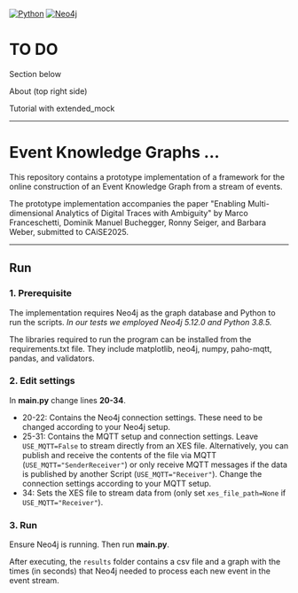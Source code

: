 [![Python](https://img.shields.io/badge/python-3.8.5-blue?logo=python&logoColor=FED643)](https://www.python.org)
[![Neo4j](https://img.shields.io/badge/Neo4j-5.12.0-blue?logo=Neo4j&logoColor=#4581C3)](https://neo4j.com/)

# TO DO

Section below

About (top right side)

Tutorial with extended_mock

--- 

# Event Knowledge Graphs ...

This repository contains a prototype implementation of a framework for the online construction of an Event Knowledge Graph from a stream of events.

The prototype implementation accompanies the paper "Enabling Multi-dimensional Analytics of Digital Traces with Ambiguity" by Marco Franceschetti, Dominik Manuel Buchegger, Ronny Seiger, and Barbara Weber, submitted to CAiSE2025.

---

## Run

### 1. Prerequisite

The implementation requires Neo4j as the graph database and Python to run the scripts. *In our tests we employed Neo4j 5.12.0 and Python 3.8.5.*

The libraries required to run the program can be installed from the requirements.txt file. They include matplotlib, neo4j, numpy, paho-mqtt, pandas, and validators.


### 2. Edit settings

In **main.py** change lines **20-34**.

- 20-22: Contains the Neo4j connection settings. These need to be changed according to your Neo4j setup.
- 25-31: Contains the MQTT setup and connection settings. Leave ```USE_MQTT=False``` to stream directly from an XES file. Alternatively, you can publish and receive the contents of the file via MQTT (```USE_MQTT="SenderReceiver"```) or only receive MQTT messages if the data is published by another Script (```USE_MQTT="Receiver"```). Change the connection settings according to your MQTT setup.
- 34:    Sets the XES file to stream data from (only set ```xes_file_path=None``` if ```USE_MQTT="Receiver"```).


### 3. Run

Ensure Neo4j is running. Then run **main.py**.

After executing, the ```results``` folder contains a csv file and a graph with the times (in seconds) that Neo4j needed to process each new event in the event stream.
